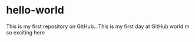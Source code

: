 # hello-world
This is my first repository on GitHub..
This is my first day at GitHub world
m so exciting here
